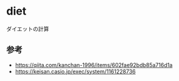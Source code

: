 # diet
ダイエットの計算

## 参考
- https://qiita.com/kanchan-1996/items/602fae92bdb85a716d1a
- https://keisan.casio.jp/exec/system/1161228736
